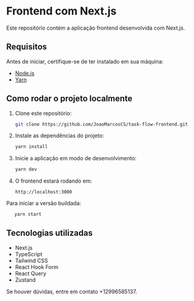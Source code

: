 

# Frontend com Next.js

Este repositório contém a aplicação frontend desenvolvida com Next.js.

## Requisitos

Antes de iniciar, certifique-se de ter instalado em sua máquina:

- [Node.js](https://nodejs.org/)
- [Yarn](https://yarnpkg.com/)

## Como rodar o projeto localmente

1. Clone este repositório:
   ```sh
   git clone https://github.com/JoaoMarcosCS/task-flow-frontend.git
   ```

2. Instale as dependências do projeto:
   ```sh
   yarn install
   ```


3. Inicie a aplicação em modo de desenvolvimento:
   ```sh
   yarn dev
   ```

4. O frontend estará rodando em:
   ```
   http://localhost:3000
   ```

Para iniciar a versão buildada:
```sh
   yarn start
```

## Tecnologias utilizadas

- Next.js
- TypeScript
- Tailwind CSS
- React Hook Form
- React Query 
- Zustand 


Se houver dúvidas, entre em contato +12996585137.


